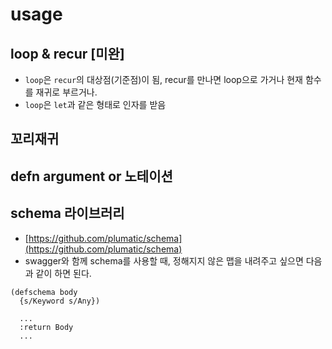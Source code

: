# usage

## loop & recur \[미완\]

* `loop`은 `recur`의 대상점\(기준점\)이 됨, recur를 만나면 loop으로 가거나 현재 함수를 재귀로 부르거나.
* `loop`은 `let`과 같은 형태로 인자를 받음

## 꼬리재귀

## defn argument or 노테이션

## schema 라이브러리

* [https://github.com/plumatic/schema](https://github.com/plumatic/schema)
* swagger와 함께 schema를 사용할 때, 정해지지 않은 맵을 내려주고 싶으면 다음과 같이 하면 된다.

```text
(defschema body
  {s/Keyword s/Any})

  ...
  :return Body
  ...
```

